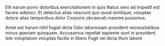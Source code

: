 Elit earum porro doloribus exercitationem in quis Natus vero ad impedit est facere adipisci. Et delectus alias nesciunt quo quod similique, voluptas dolore alias temporibus dolor Corporis obcaecati maxime possimus.

Amet est harum nihil fugiat dicta Odio laboriosam provident necessitatibus minus aperiam quisquam. Accusamus repellat sapiente sunt in provident. Iste voluptatum voluptas facilis in libero Fugit vel dicta illum labore


